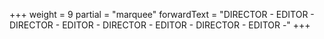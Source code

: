 +++
weight = 9
partial = "marquee"
forwardText = "DIRECTOR - EDITOR - DIRECTOR - EDITOR - DIRECTOR - EDITOR - DIRECTOR - EDITOR -"
+++
